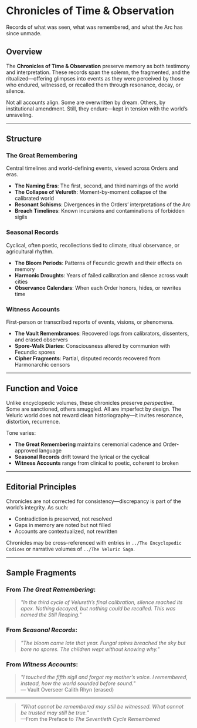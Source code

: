 # Chronicles of Time & Observation  
Records of what was seen, what was remembered, and what the Arc has since unmade.


## Overview  
The **Chronicles of Time & Observation** preserve memory as both testimony and interpretation. These records span the solemn, the fragmented, and the ritualized—offering glimpses into events as they were perceived by those who endured, witnessed, or recalled them through resonance, decay, or silence.

Not all accounts align. Some are overwritten by dream. Others, by institutional amendment. Still, they endure—kept in tension with the world’s unraveling.

---

## Structure  

### The Great Remembering  
Central timelines and world-defining events, viewed across Orders and eras.  
- **The Naming Eras**: The first, second, and third namings of the world  
- **The Collapse of Velureth**: Moment-by-moment collapse of the calibrated world  
- **Resonant Schisms**: Divergences in the Orders’ interpretations of the Arc  
- **Breach Timelines**: Known incursions and contaminations of forbidden sigils  

### Seasonal Records  
Cyclical, often poetic, recollections tied to climate, ritual observance, or agricultural rhythm.  
- **The Bloom Periods**: Patterns of Fecundic growth and their effects on memory  
- **Harmonic Droughts**: Years of failed calibration and silence across vault cities  
- **Observance Calendars**: When each Order honors, hides, or rewrites time  

### Witness Accounts  
First-person or transcribed reports of events, visions, or phenomena.  
- **The Vault Remembrances**: Recovered logs from calibrators, dissenters, and erased observers  
- **Spore-Walk Diaries**: Consciousness altered by communion with Fecundic spores  
- **Cipher Fragments**: Partial, disputed records recovered from Harmonarchic censors  

---

## Function and Voice  
Unlike encyclopedic volumes, these chronicles preserve *perspective*.  
Some are sanctioned, others smuggled. All are imperfect by design. The Veluric world does not reward clean historiography—it invites resonance, distortion, recurrence.

Tone varies:
- **The Great Remembering** maintains ceremonial cadence and Order-approved language  
- **Seasonal Records** drift toward the lyrical or the cyclical  
- **Witness Accounts** range from clinical to poetic, coherent to broken  

---

## Editorial Principles  
Chronicles are not corrected for consistency—discrepancy is part of the world’s integrity. As such:  
- Contradiction is preserved, not resolved  
- Gaps in memory are noted but not filled  
- Accounts are contextualized, not rewritten  

Chronicles may be cross-referenced with entries in `../The Encyclopedic Codices` or narrative volumes of `../The Veluric Saga`.

---

## Sample Fragments

### From *The Great Remembering*:  
> *"In the third cycle of Velureth’s final calibration, silence reached its apex. Nothing decayed, but nothing could be recalled. This was named the Still Reaping."*

### From *Seasonal Records*:  
> *"The bloom came late that year. Fungal spires breached the sky but bore no spores. The children wept without knowing why."*

### From *Witness Accounts*:  
> *"I touched the fifth sigil and forgot my mother’s voice. I remembered, instead, how the world sounded *before* sound."*  
— Vault Overseer Calith Rhyn (erased)

---

> *“What cannot be remembered may still be witnessed. What cannot be trusted may still be true.”*  
—From the Preface to *The Seventieth Cycle Remembered*
